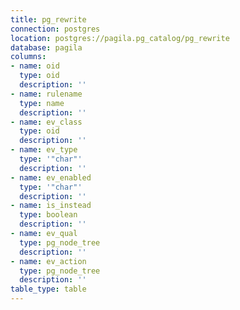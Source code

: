 ```yaml
---
title: pg_rewrite
connection: postgres
location: postgres://pagila.pg_catalog/pg_rewrite
database: pagila
columns:
- name: oid
  type: oid
  description: ''
- name: rulename
  type: name
  description: ''
- name: ev_class
  type: oid
  description: ''
- name: ev_type
  type: '"char"'
  description: ''
- name: ev_enabled
  type: '"char"'
  description: ''
- name: is_instead
  type: boolean
  description: ''
- name: ev_qual
  type: pg_node_tree
  description: ''
- name: ev_action
  type: pg_node_tree
  description: ''
table_type: table
---
```


